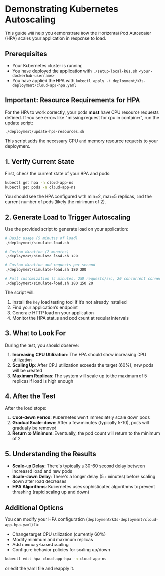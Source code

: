 # Demonstrating Kubernetes Autoscaling

This guide will help you demonstrate how the Horizontal Pod Autoscaler (HPA) scales your application in response to load.

## Prerequisites

- Your Kubernetes cluster is running
- You have deployed the application with `./setup-local-k8s.sh <your-dockerhub-username>`
- You have applied the HPA with `kubectl apply -f deployment/k3s-deployment/cloud-app-hpa.yaml`

## Important: Resource Requirements for HPA

For the HPA to work correctly, your pods **must** have CPU resource requests defined. If you see errors like "missing request for cpu in container", run the update script:

```bash
./deployment/update-hpa-resources.sh
```

This script adds the necessary CPU and memory resource requests to your deployment.

## 1. Verify Current State

First, check the current state of your HPA and pods:

```bash
kubectl get hpa -n cloud-app-ns
kubectl get pods -n cloud-app-ns
```

You should see the HPA configured with min=2, max=5 replicas, and the current number of pods (likely the minimum of 2).

## 2. Generate Load to Trigger Autoscaling

Use the provided script to generate load on your application:

```bash
# Basic usage (5 minutes of load)
./deployment/simulate-load.sh

# Custom duration (2 minutes)
./deployment/simulate-load.sh 120

# Custom duration and requests per second
./deployment/simulate-load.sh 180 200

# Full customization (3 minutes, 250 requests/sec, 20 concurrent connections)
./deployment/simulate-load.sh 180 250 20
```

The script will:
1. Install the `hey` load testing tool if it's not already installed
2. Find your application's endpoint
3. Generate HTTP load on your application
4. Monitor the HPA status and pod count at regular intervals

## 3. What to Look For

During the test, you should observe:

1. **Increasing CPU Utilization**: The HPA should show increasing CPU utilization
2. **Scaling Up**: After CPU utilization exceeds the target (60%), new pods will be created
3. **Maximum Replicas**: The system will scale up to the maximum of 5 replicas if load is high enough

## 4. After the Test

After the load stops:

1. **Cool-down Period**: Kubernetes won't immediately scale down pods
2. **Gradual Scale-down**: After a few minutes (typically 5-10), pods will gradually be removed
3. **Return to Minimum**: Eventually, the pod count will return to the minimum of 2

## 5. Understanding the Results

- **Scale-up Delay**: There's typically a 30-60 second delay between increased load and new pods
- **Scale-down Delay**: There's a longer delay (5+ minutes) before scaling down after load decreases
- **HPA Algorithms**: Kubernetes uses sophisticated algorithms to prevent thrashing (rapid scaling up and down)

## Additional Options

You can modify your HPA configuration (`deployment/k3s-deployment/cloud-app-hpa.yaml`) to:
- Change target CPU utilization (currently 60%)
- Modify minimum and maximum replicas
- Add memory-based scaling
- Configure behavior policies for scaling up/down

```bash
kubectl edit hpa cloud-app-hpa -n cloud-app-ns
```

or edit the yaml file and reapply it.
